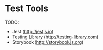 # Test Tools

TODO:

- Jest (http://jestjs.io)
- Testing Library (http://testing-library.com)
- Storybook (http://storybook.js.org)
